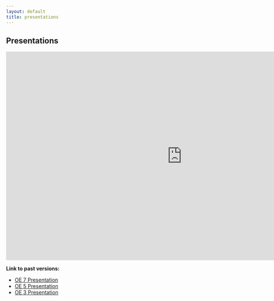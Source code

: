 ```yaml
---
layout: default
title: presentations
---
```


## Presentations

<iframe src="https://docs.google.com/presentation/d/e/2PACX-1vSaAfNIQS6GoCS5rGg5PuQHC6eh0UTZHgqmKr8m4LsJ_vdjZVOkfH8oo5sZm0JY_cFU3DmkLG35UXSK/embed?start=false&loop=false&delayms=3000" frameborder="0" width="960" height="569" allowfullscreen="true" mozallowfullscreen="true" webkitallowfullscreen="true"></iframe>

**Link to past versions:**

- [OE 7 Presentation](https://docs.google.com/presentation/d/12HhflreucPKLJk54YfdfnFrqonuo4ZBr_ZvklJ0fm7s/edit?usp=sharing)
- [OE 5 Presentation](https://docs.google.com/presentation/d/1tYhceu4l_rseMHR1B0xtvy3OPtktfvYiLWCbWoeCq98/edit?usp=sharing)
- [OE 3 Presentation](https://docs.google.com/presentation/d/1AW_eocXTUBMoUHadB6UpoCSHPdNzIiUvzSASyM47tKs/edit?usp=sharing)
